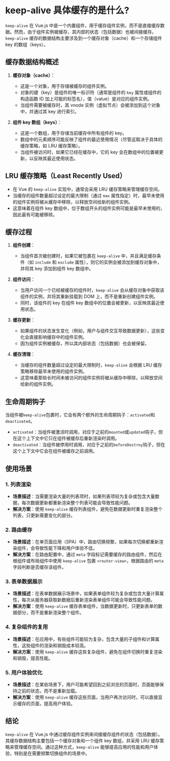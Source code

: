 # keep-alive 具体缓存的是什么?

`keep-alive` 在 Vue.js 中是一个内置组件，用于缓存组件实例，而不是直接缓存数据。然而，由于组件实例被缓存，其内部的状态（包括数据）也被间接缓存。`keep-alive` 缓存的数据结构主要涉及到一个缓存对象（cache）和一个存储组件 key 的数组（keys）。

## 缓存数据结构概述

1. **缓存对象（cache）**：

   - 这是一个对象，用于存储被缓存的组件实例。
   - 对象的键（key）是组件的唯一标识符（通常是组件的 `key` 属性或组件的构造函数 ID 加上可能的标签名），值（value）是对应的组件实例。
   - 当组件需要被缓存时，其 vnode 实例（虚拟节点）会被添加到这个对象中，并通过其 key 进行索引。

2. **组件 key 数组（keys）**：
   - 这是一个数组，用于存储当前缓存中所有组件的 key。
   - 数组中的元素顺序可能反映了组件的最近使用情况（尽管这取决于具体的缓存策略，如 LRU 缓存策略）。
   - 当组件被访问时，如果它已经在缓存中，它的 key 会在数组中的位置被更新，以反映其最近使用状态。

## LRU 缓存策略（Least Recently Used）

- 在 Vue 的 `keep-alive` 实现中，通常会采用 LRU 缓存策略来管理缓存空间。
- 当缓存的组件数量超过设定的最大限制（通过 `max` 属性指定）时，最早未使用的组件实例将被从缓存中移除，以释放空间给新的组件实例。
- 这意味着在组件 key 数组中，位于数组开头的组件实例可能是最早未使用的，因此最有可能被移除。

## 缓存过程

1. **组件创建**：

   - 当组件首次被创建时，如果它被包裹在 `keep-alive` 中，并且满足缓存条件（如 `include` 和 `exclude` 属性），则它的实例会被添加到缓存对象中，并将其 key 添加到组件 key 数组中。

2. **组件访问**：

   - 当用户访问一个已经被缓存的组件时，`keep-alive` 会从缓存对象中获取该组件的实例，并将其重新挂载到 DOM 上，而不是重新创建组件实例。
   - 同时，该组件的 key 在组件 key 数组中的位置会被更新，以反映其最近使用状态。

3. **缓存更新**：

   - 如果组件的状态发生变化（例如，用户与组件交互导致数据更新），这些变化会直接影响缓存中的组件实例。
   - 因为组件实例被缓存，所以其内部状态（包括数据）也会被保留。

4. **缓存清理**：
   - 当缓存的组件数量超过设定的最大限制时，`keep-alive` 会根据 LRU 缓存策略移除最早未使用的组件实例。
   - 这意味着那些长时间未被访问的组件实例将被从缓存中移除，以释放空间给新的组件实例。

## 生命周期钩子

当组件被`keep-alive`包裹时，它会有两个额外的生命周期钩子：`activated`和`deactivated`。

- `activated`：当组件被激活时调用，对应于之前的`mounted`或`updated`钩子，但在这个上下文中它只在组件被缓存后重新渲染时调用。
- `deactivated`：当组件被停用时调用，对应于之前的`beforeDestroy`钩子，但在这个上下文中它会在组件被缓存之前调用。

## 使用场景

### 1. 列表渲染

- **场景描述**：当需要渲染大量的列表项时，如果列表项较为复杂或包含大量数据，每次数据更新都重新渲染整个列表可能会导致性能问题。
- **解决方案**：使用 `keep-alive` 缓存列表组件，避免在数据更新时重复渲染整个列表，只更新需要变化的部分。

### 2. 路由缓存

- **场景描述**：在单页面应用（SPA）中，路由切换频繁，如果每次切换都重新渲染组件，会导致性能下降和用户体验不佳。
- **解决方案**：在路由配置中，通过 `meta` 字段标记需要缓存的路由组件，然后在根组件或布局组件中使用 `keep-alive` 包裹 `<router-view>`，根据路由的 `meta` 字段判断是否缓存该组件。

### 3. 表单数据展示

- **场景描述**：在表单数据展示场景中，如果表单组件较为复杂或包含大量计算属性，每次从服务器获取新数据后重新渲染表单组件可能会导致性能问题。
- **解决方案**：使用 `keep-alive` 缓存表单组件，当数据更新时，只更新表单的数据部分，而不是重新渲染整个组件。

### 4. 复杂组件的复用

- **场景描述**：在应用中，有些组件可能较为复杂，包含大量的子组件和计算属性，这些组件的渲染和销毁成本较高。
- **解决方案**：使用 `keep-alive` 缓存这些复杂组件，避免在组件切换时重复渲染和销毁，提高性能。

### 5. 用户体验优化

- **场景描述**：在某些场景下，用户可能希望回到之前浏览的页面时，页面能够保持之前的状态，而不是重新加载。
- **解决方案**：使用 `keep-alive` 缓存这些页面，当用户再次访问时，可以直接显示缓存的页面，提高用户体验。

## 结论

`keep-alive` 在 Vue.js 中通过缓存组件实例来间接缓存组件的状态（包括数据）。其缓存数据结构主要包括一个缓存对象和一个组件 key 数组，并采用 LRU 缓存策略来管理缓存空间。通过这种方式，`keep-alive` 能够提高应用的性能和用户体验，特别是在需要频繁切换组件的场景中。
